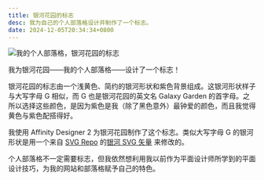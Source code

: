 ```yaml
---
title: 银河花园的标志
desc: 我为自己的个人部落格设计并制作了一个标志。
date: 2024-12-05T20:34:34+0800
---
```

![我的个人部落格，银河花园的标志](/assets/galaxygarden/galaxy-garden-logo.webp)

我为银河花园——我的个人部落格——设计了一个标志！

银河花园的标志由一个浅黄色、简约的银河形状和紫色背景组成。这银河形状样子与大写字母 G 相似，而 G 也是银河花园的英文名 Galaxy Garden 的首字母。之所以选择这些颜色，是因为紫色是我（除了黑色意外）最钟爱的颜色，而且我觉得黄色与紫色配搭得好。

我使用 Affinity Designer 2 为银河花园制作了这个标志。类似大写字母 G 的银河形状是用一个来自 [SVG Repo](https://www.svgrepo.com/) 的[银河 SVG 矢量](https://www.svgrepo.com/svg/54167/galaxy) 来修改的。

个人部落格不一定需要标志，但我依然想利用我以前作为平面设计师所学到的平面设计技巧，为我的网站和部落格赋予自己的特色。